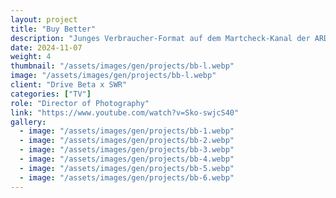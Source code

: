 ```yaml
---
layout: project
title: "Buy Better"
description: "Junges Verbraucher-Format auf dem Martcheck-Kanal der ARD"
date: 2024-11-07
weight: 4
thumbnail: "/assets/images/gen/projects/bb-l.webp"
image: "/assets/images/gen/projects/bb-l.webp"
client: "Drive Beta x SWR"
categories: ["TV"]
role: "Director of Photography"
link: "https://www.youtube.com/watch?v=Sko-swjcS40"
gallery:
  - image: "/assets/images/gen/projects/bb-1.webp"
  - image: "/assets/images/gen/projects/bb-2.webp"
  - image: "/assets/images/gen/projects/bb-3.webp"
  - image: "/assets/images/gen/projects/bb-4.webp"
  - image: "/assets/images/gen/projects/bb-5.webp"
  - image: "/assets/images/gen/projects/bb-6.webp"
---
```


